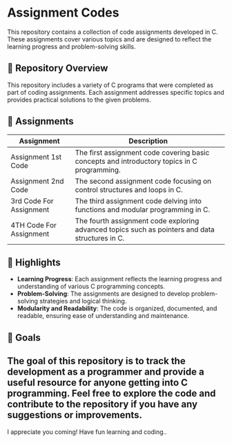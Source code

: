 # Assignment Codes

This repository contains a collection of code assignments developed in C. These assignments cover various topics and are designed to reflect the learning progress and problem-solving skills.

## 📁 Repository Overview

This repository includes a variety of C programs that were completed as part of coding assignments. Each assignment addresses specific topics and provides practical solutions to the given problems.

## 📁 Assignments

| Assignment | Description |
|------------|-------------|
| Assignment 1st Code | The first assignment code covering basic concepts and introductory topics in C programming. |
| Assignment 2nd Code | The second assignment code focusing on control structures and loops in C. |
| 3rd Code For Assignment | The third assignment code delving into functions and modular programming in C. |
| 4TH Code For Assignment | The fourth assignment code exploring advanced topics such as pointers and data structures in C. |

## 🚀 Highlights

- **Learning Progress**: Each assignment reflects the learning progress and understanding of various C programming concepts.
- **Problem-Solving**: The assignments are designed to develop problem-solving strategies and logical thinking.
- **Modularity and Readability**: The code is organized, documented, and readable, ensuring ease of understanding and maintenance.

## 🎯 Goals

The goal of this repository is to track the development as a programmer and provide a useful resource for anyone getting into C programming. Feel free to explore the code and contribute to the repository if you have any suggestions or improvements.
--------
I appreciate you coming! Have fun learning and coding..
